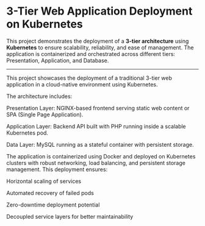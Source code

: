# 3-Tier Web Application Deployment on Kubernetes
This project demonstrates the deployment of a **3-tier architecture** using **Kubernetes** to ensure scalability, reliability, and ease of management. The application is containerized and orchestrated across different tiers: Presentation, Application, and Database.

---

This project showcases the deployment of a traditional 3-tier web application in a cloud-native environment using Kubernetes. 

The architecture includes:

Presentation Layer: NGINX-based frontend serving static web content or SPA (Single Page Application).

Application Layer: Backend API built with PHP running inside a scalable Kubernetes pod.

Data Layer: MySQL running as a stateful container with persistent storage.

The application is containerized using Docker and deployed on Kubernetes clusters with robust networking, load balancing, and persistent storage management. This deployment ensures:

Horizontal scaling of services

Automated recovery of failed pods

Zero-downtime deployment potential

Decoupled service layers for better maintainability

